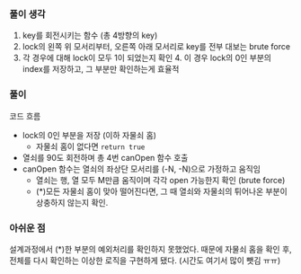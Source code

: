 
### 풀이 생각
1. key를 회전시키는 함수 (총 4방향의 key)
2. lock의 왼쪽 위 모서리부터, 오른쪽 아래 모서리로 key를 전부 대보는 brute force
3. 각 경우에 대해 lock이 모두 1이 되었는지 확인
   4. 이 경우 lock의 0인 부분의 index를 저장하고, 그 부분만 확인하는게 효율적


### 풀이
코드 흐름
- lock의 0인 부분을 저장 (이하 자물쇠 홈)
  - 자물쇠 홈이 없다면 `return true`
- 열쇠를 90도 회전하며 총 4번 canOpen 함수 호출
- canOpen 함수는 열쇠의 좌상단 모서리를 (-N, -N)으로 가정하고 움직임
  - 열쇠는 행, 열 모두 M만큼 움직이며 각각 open 가능한지 확인 (brute force)
  - (*)모든 자물쇠 홈이 맞아 떨어진다면, 그 때 열쇠와 자물쇠의 튀어나온 부분이 상충하지 않는지 확인. 

### 아쉬운 점
설계과정에서 (*)한 부분의 예외처리를 확인하지 못했었다.
때문에 자물쇠 홈을 확인 후, 전체를 다시 확인하는 이상한 로직을 구현하게 됐다. (시간도 여기서 많이 뺏김 ㅠㅠ)